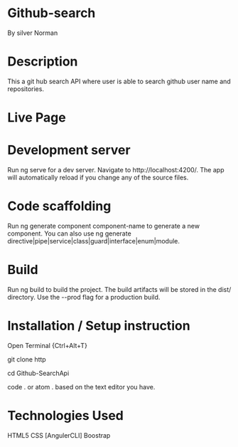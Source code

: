 # Github-search
By silver Norman
# Description
This a git hub search API where user is able to search github user name and repositories.

# Live Page
 
 
# Development server
Run ng serve for a dev server. Navigate to http://localhost:4200/. The app will automatically reload if you change any of the source files.

# Code scaffolding
Run ng generate component component-name to generate a new component. You can also use ng generate directive|pipe|service|class|guard|interface|enum|module.

# Build
Run ng build to build the project. The build artifacts will be stored in the dist/ directory. Use the --prod flag for a production build.

# Installation / Setup instruction
Open Terminal {Ctrl+Alt+T}

git clone http 

cd Github-SearchApi

code . or atom . based on the text editor you have.

# Technologies Used
HTML5
CSS
[AngulerCLI]
Boostrap